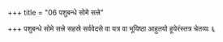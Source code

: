 +++
title = "06 पशुबन्धे सोमे सत्त्रे"

+++
पशुबन्धे सोमे सत्त्रे सहस्रे सर्ववेदसे वा यत्र वा भूयिष्ठा आहुतयो हूयेरंस्तत्र चेतव्यः ६